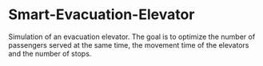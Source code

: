 # Smart-Evacuation-Elevator
Simulation of an evacuation elevator. The goal is to optimize the number of passengers served at the same time, the movement time of the elevators and the number of stops.
